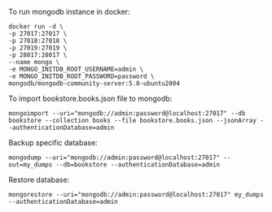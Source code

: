 To run mongodb instance in docker:
```
docker run -d \
-p 27017:27017 \
-p 27018:27018 \
-p 27019:27019 \
-p 28017:28017 \
--name mongo \
-e MONGO_INITDB_ROOT_USERNAME=admin \
-e MONGO_INITDB_ROOT_PASSWORD=password \
mongodb/mongodb-community-server:5.0-ubuntu2004
```

To import bookstore.books.json file to mongodb:
```
mongoimport --uri="mongodb://admin:password@localhost:27017" --db bookstore --collection books --file bookstore.books.json --jsonArray --authenticationDatabase=admin
```

Backup specific database:
```
mongodump --uri="mongodb://admin:password@localhost:27017" --out=my_dumps --db=bookstore --authenticationDatabase=admin
```

Restore database:
```
mongorestore --uri="mongodb://admin:password@localhost:27017" my_dumps --authenticationDatabase=admin
```
